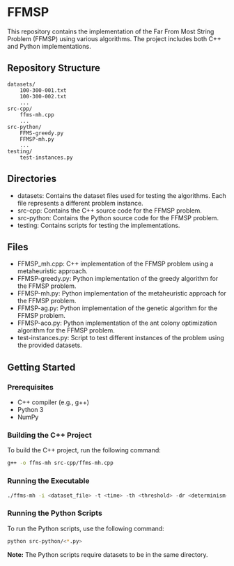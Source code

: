 # FFMSP

This repository contains the implementation of the Far From Most String Problem (FFMSP) using various algorithms. The project includes both C++ and Python implementations.

## Repository Structure

```plain
datasets/
    100-300-001.txt
    100-300-002.txt
    ...
src-cpp/
    ffms-mh.cpp
    ...
src-python/
    FFMS-greedy.py
    FFMSP-mh.py
    ...
testing/
    test-instances.py
```

## Directories

- datasets: Contains the dataset files used for testing the algorithms. Each file represents a different problem instance.
- src-cpp: Contains the C++ source code for the FFMSP problem.
- src-python: Contains the Python source code for the FFMSP problem.
- testing: Contains scripts for testing the implementations.

## Files

- FFMSP_mh.cpp: C++ implementation of the FFMSP problem using a metaheuristic approach.
- FFMSP-greedy.py: Python implementation of the greedy algorithm for the FFMSP problem.
- FFMSP-mh.py: Python implementation of the metaheuristic approach for the FFMSP problem.
- FFMSP-ag.py: Python implementation of the genetic algorithm for the FFMSP problem.
- FFMSP-aco.py: Python implementation of the ant colony optimization algorithm for the FFMSP problem.
- test-instances.py: Script to test different instances of the problem using the provided datasets.

## Getting Started

### Prerequisites

- C++ compiler (e.g., g++)
- Python 3
- NumPy

### Building the C++ Project

To build the C++ project, run the following command:

```bash
g++ -o ffms-mh src-cpp/ffms-mh.cpp
```

### Running the Executable

```bash
./ffms-mh -i <dataset_file> -t <time> -th <threshold> -dr <determinism-rate>
```

### Running the Python Scripts

To run the Python scripts, use the following command:

```bash
python src-python/<*.py>
```
**Note:** The Python scripts require datasets to be in the same directory.


